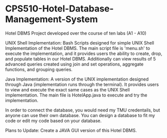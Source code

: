 # CPS510-Hotel-Database-Management-System
Hotel DBMS Project developed over the course of ten labs (A1 - A10)

UNIX Shell Implementation: 
Bash Scripts designed for simple UNIX Shell Implementation of the Hotel DBMS. The main script file is 'menu.sh' to execute the implementation, and it provides users the ability to create, drop, and populate tables in our Hotel DBMS. Additionally can view results of 5 advanced queries created using join and set operations, aggregate functions, and grouping queries. 

Java Implementation:
A version of the UNIX implementation designed through Java (implementation runs through the terminal). It provides users to view and execute the exact same cases as the UNIX Shell implementation. The main file is HotelApp.java to execute and try the implementation. 

In order to connect the database, you would need my TMU credentails, but anyone can use their own database. You can design a database to fit my code or edit my code based on your database. 

Plans to Update: Create a JAVA GUI version of this Hotel DBMS.
